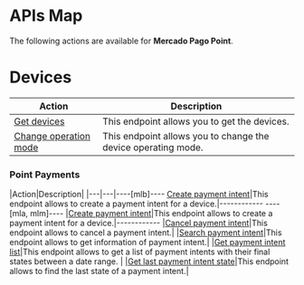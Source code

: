 # APIs Map

The following actions are available for **Mercado Pago Point**.

# Devices

|Action|Description|
|---|---|
|[Get devices](https://www.mercadopago[FAKER][URL][DOMAIN]/developers/en/reference/integrations_api/_point_integration-api_devices/get)|This endpoint allows you to get the devices.|
|[Change operation mode](https://www.mercadopago[FAKER][URL][DOMAIN]/developers/en/reference/integrations_api/_point_integration-api_devices_device-id/patch)|This endpoint allows you to change the device operating mode.|


### Point Payments

|Action|Description|
|---|---|----[mlb]----
[Create payment intent](https://www.mercadopago[FAKER][URL][DOMAIN]/developers/en/reference/integrations_api_paymentintent_mlb/_point_integration-api_devices_deviceid_payment-intents/post)|This endpoint allows to create a payment intent for a device.|------------ ----[mla, mlm]----
|[Create payment intent](https://www.mercadopago[FAKER][URL][DOMAIN]/developers/en/reference/integrations_api/_point_integration-api_devices_deviceid_payment-intents/post)|This endpoint allows to create a payment intent for a device.|------------
|[Cancel payment intent](https://www.mercadopago[FAKER][URL][DOMAIN]/developers/en/reference/integrations_api/_point_integration-api_devices_deviceid_payment-intents_paymentintentid/delete)|This endpoint allows to cancel a payment intent.|
|[Search payment intent](https://www.mercadopago[FAKER][URL][DOMAIN]/developers/en/reference/integrations_api/_point_integration-api_payment-intents_paymentintentid/get)|This endpoint allows to get information of payment intent.|
|[Get payment intent list](https://www.mercadopago[FAKER][URL][DOMAIN]/developers/en/reference/integrations_api/_point_integration-api_payment-intents_events/get)|This endpoint allows to get a list of payment intents with their final states between a date range. |
|[Get last payment intent state](https://www.mercadopago[FAKER][URL][DOMAIN]/developers/en/reference/integrations_api/_point_integration-api_payment-intents_paymentintentid_events/get)|This endpoint allows to find the last state of a payment intent.|
